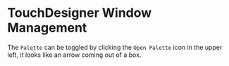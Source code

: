# TouchDesigner Window Management

The `Palette` can be toggled by clicking the `Open Palette` icon in the upper left, it looks like an arrow coming out of a box.

